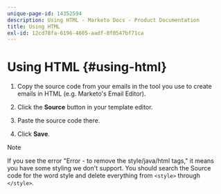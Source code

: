 ```yaml
---
unique-page-id: 14352594
description: Using HTML - Marketo Docs - Product Documentation
title: Using HTML
exl-id: 12cd78fa-6196-4605-aadf-8f0547bf71ca
---
```

# Using HTML {#using-html}

1. Copy the source code from your emails in the tool you use to create emails in HTML (e.g. Marketo's Email Editor).

1. Click the **Source** button in your template editor.

1. Paste the source code there.

1. Click **Save**.

>[!NOTE]
>
>If you see the error "Error - to remove the style/java/html tags," it means you have some styling we don't support. You should search the Source code for the word style and delete everything from `<style>` through `</style>`.
